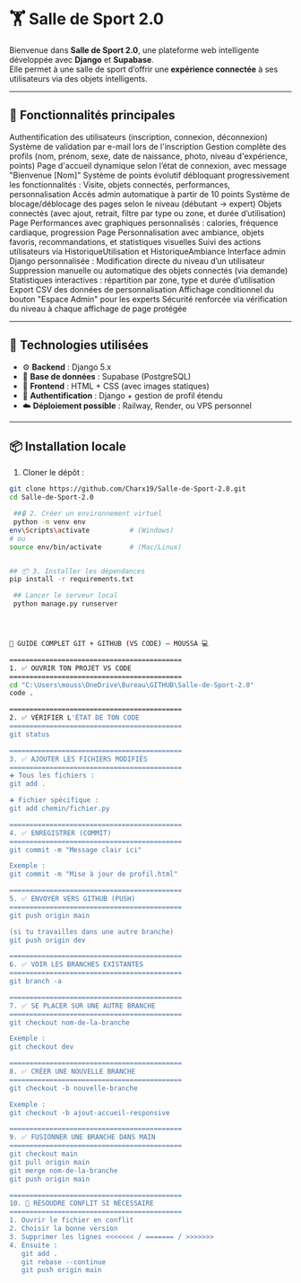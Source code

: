 # 🏋️ Salle de Sport 2.0

Bienvenue dans **Salle de Sport 2.0**, une plateforme web intelligente développée avec **Django** et **Supabase**.  
Elle permet à une salle de sport d’offrir une **expérience connectée** à ses utilisateurs via des objets intelligents.

---

## 🚀 Fonctionnalités principales

Authentification des utilisateurs (inscription, connexion, déconnexion)
Système de validation par e-mail lors de l'inscription
Gestion complète des profils (nom, prénom, sexe, date de naissance, photo, niveau d'expérience, points)
Page d'accueil dynamique selon l’état de connexion, avec message "Bienvenue [Nom]"
Système de points évolutif débloquant progressivement les fonctionnalités :
Visite, objets connectés, performances, personnalisation
Accès admin automatique à partir de 10 points
Système de blocage/déblocage des pages selon le niveau (débutant → expert)
Objets connectés (avec ajout, retrait, filtre par type ou zone, et durée d’utilisation)
Page Performances avec graphiques personnalisés : calories, fréquence cardiaque, progression
Page Personnalisation avec ambiance, objets favoris, recommandations, et statistiques visuelles
Suivi des actions utilisateurs via HistoriqueUtilisation et HistoriqueAmbiance
Interface admin Django personnalisée :
Modification directe du niveau d’un utilisateur
Suppression manuelle ou automatique des objets connectés (via demande)
Statistiques interactives : répartition par zone, type et durée d’utilisation
Export CSV des données de personnalisation
Affichage conditionnel du bouton "Espace Admin" pour les experts
Sécurité renforcée via vérification du niveau à chaque affichage de page protégée

---

## 🔧 Technologies utilisées

- ⚙️ **Backend** : Django 5.x
- 🧠 **Base de données** : Supabase (PostgreSQL)
- 🎨 **Frontend** : HTML + CSS (avec images statiques)
- 🔐 **Authentification** : Django + gestion de profil étendu
- ☁️ **Déploiement possible** : Railway, Render, ou VPS personnel

---

## 📦 Installation locale

1. Cloner le dépôt :

```bash
git clone https://github.com/Charx19/Salle-de-Sport-2.0.git
cd Salle-de-Sport-2.0

 ##🔒 2. Créer un environnement virtuel 
 python -m venv env
env\Scripts\activate          # (Windows)
# ou
source env/bin/activate       # (Mac/Linux)


## 📦 3. Installer les dépendances
pip install -r requirements.txt

 ## Lancer le serveur local
 python manage.py runserver




🔧 GUIDE COMPLET GIT + GITHUB (VS CODE) — MOUSSA 💻

===========================================
1. ✅ OUVRIR TON PROJET VS CODE
===========================================
cd "C:\Users\mouss\OneDrive\Bureau\GITHUB\Salle-de-Sport-2.0"
code .

===========================================
2. ✅ VÉRIFIER L'ÉTAT DE TON CODE
===========================================
git status

===========================================
3. ✅ AJOUTER LES FICHIERS MODIFIÉS
===========================================
➕ Tous les fichiers :
git add .

➕ Fichier spécifique :
git add chemin/fichier.py

===========================================
4. ✅ ENREGISTRER (COMMIT)
===========================================
git commit -m "Message clair ici"

Exemple :
git commit -m "Mise à jour de profil.html"

===========================================
5. ✅ ENVOYER VERS GITHUB (PUSH)
===========================================
git push origin main

(si tu travailles dans une autre branche)
git push origin dev

===========================================
6. ✅ VOIR LES BRANCHES EXISTANTES
===========================================
git branch -a

===========================================
7. ✅ SE PLACER SUR UNE AUTRE BRANCHE
===========================================
git checkout nom-de-la-branche

Exemple :
git checkout dev

===========================================
8. ✅ CRÉER UNE NOUVELLE BRANCHE
===========================================
git checkout -b nouvelle-branche

Exemple :
git checkout -b ajout-accueil-responsive

===========================================
9. ✅ FUSIONNER UNE BRANCHE DANS MAIN
===========================================
git checkout main
git pull origin main
git merge nom-de-la-branche
git push origin main

===========================================
10. 🔁 RÉSOUDRE CONFLIT SI NÉCESSAIRE
===========================================
1. Ouvrir le fichier en conflit
2. Choisir la bonne version
3. Supprimer les lignes <<<<<<< / ======= / >>>>>>>
4. Ensuite :
   git add .
   git rebase --continue
   git push origin main




